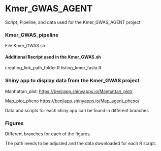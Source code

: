 # Kmer_GWAS_AGENT
Script, Pipeline, and data used for the Kmer_GWAS_AGENT project

### Kmer_GWAS_pipeline
File Kmer_GWAS.sh
#### Additional Rscript used in the Kmer_GWAS.sh
creating_link_path_folder.R
listing_kmer_fasta.R

### Shiny app to display data from the Kmer_GWAS project 
Manhattan_plot: 
https://benjiapp.shinyapps.io/Manhattan_plot/

Map_plot_pheno
https://benjiapp.shinyapps.io/Map_agent_pheno/ 

Data and scripts for each shiny app can be found in different branches 

### Figures

Different branches for each of the figures.

The path needs to be adjusted and the data downloaded for each R script. 
